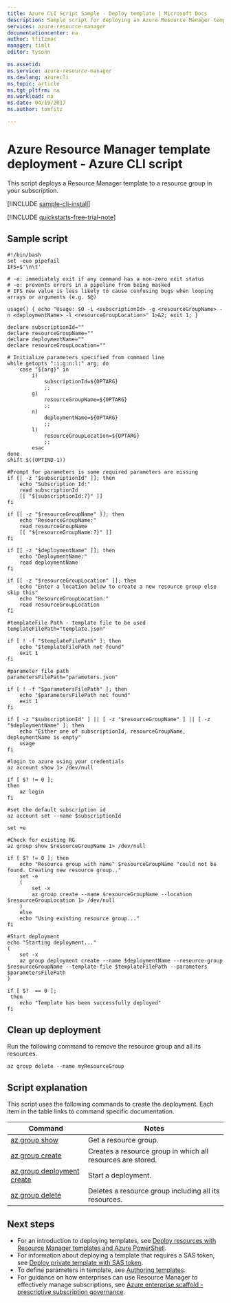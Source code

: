 ```yaml
---
title: Azure CLI Script Sample - Deploy template | Microsoft Docs
description: Sample script for deploying an Azure Resource Manager template.
services: azure-resource-manager
documentationcenter: na
author: tfitzmac
manager: timlt
editor: tysonn

ms.assetid: 
ms.service: azure-resource-manager
ms.devlang: azurecli
ms.topic: article
ms.tgt_pltfrm: na
ms.workload: na
ms.date: 04/19/2017
ms.author: tomfitz

---
```

# Azure Resource Manager template deployment - Azure CLI script

This script deploys a Resource Manager template to a resource group in your subscription.

[!INCLUDE [sample-cli-install](../../includes/sample-cli-install.md)]

[!INCLUDE [quickstarts-free-trial-note](../../includes/quickstarts-free-trial-note.md)]

## Sample script

```azurecli
#!/bin/bash
set -euo pipefail
IFS=$'\n\t'

# -e: immediately exit if any command has a non-zero exit status
# -o: prevents errors in a pipeline from being masked
# IFS new value is less likely to cause confusing bugs when looping arrays or arguments (e.g. $@)

usage() { echo "Usage: $0 -i <subscriptionId> -g <resourceGroupName> -n <deploymentName> -l <resourceGroupLocation>" 1>&2; exit 1; }

declare subscriptionId=""
declare resourceGroupName=""
declare deploymentName=""
declare resourceGroupLocation=""

# Initialize parameters specified from command line
while getopts ":i:g:n:l:" arg; do
	case "${arg}" in
		i)
			subscriptionId=${OPTARG}
			;;
		g)
			resourceGroupName=${OPTARG}
			;;
		n)
			deploymentName=${OPTARG}
			;;
		l)
			resourceGroupLocation=${OPTARG}
			;;
		esac
done
shift $((OPTIND-1))

#Prompt for parameters is some required parameters are missing
if [[ -z "$subscriptionId" ]]; then
	echo "Subscription Id:"
	read subscriptionId
	[[ "${subscriptionId:?}" ]]
fi

if [[ -z "$resourceGroupName" ]]; then
	echo "ResourceGroupName:"
	read resourceGroupName
	[[ "${resourceGroupName:?}" ]]
fi

if [[ -z "$deploymentName" ]]; then
	echo "DeploymentName:"
	read deploymentName
fi

if [[ -z "$resourceGroupLocation" ]]; then
	echo "Enter a location below to create a new resource group else skip this"
	echo "ResourceGroupLocation:"
	read resourceGroupLocation
fi

#templateFile Path - template file to be used
templateFilePath="template.json"

if [ ! -f "$templateFilePath" ]; then
	echo "$templateFilePath not found"
	exit 1
fi

#parameter file path
parametersFilePath="parameters.json"

if [ ! -f "$parametersFilePath" ]; then
	echo "$parametersFilePath not found"
	exit 1
fi

if [ -z "$subscriptionId" ] || [ -z "$resourceGroupName" ] || [ -z "$deploymentName" ]; then
	echo "Either one of subscriptionId, resourceGroupName, deploymentName is empty"
	usage
fi

#login to azure using your credentials
az account show 1> /dev/null

if [ $? != 0 ];
then
	az login
fi

#set the default subscription id
az account set --name $subscriptionId

set +e

#Check for existing RG
az group show $resourceGroupName 1> /dev/null

if [ $? != 0 ]; then
	echo "Resource group with name" $resourceGroupName "could not be found. Creating new resource group.."
	set -e
	(
		set -x
		az group create --name $resourceGroupName --location $resourceGroupLocation 1> /dev/null
	)
	else
	echo "Using existing resource group..."
fi

#Start deployment
echo "Starting deployment..."
(
	set -x
	az group deployment create --name $deploymentName --resource-group $resourceGroupName --template-file $templateFilePath --parameters $parametersFilePath
)

if [ $?  == 0 ];
 then
	echo "Template has been successfully deployed"
fi
```

## Clean up deployment 

Run the following command to remove the resource group and all its resources.

```azurecli
az group delete --name myResourceGroup
```

## Script explanation

This script uses the following commands to create the deployment. Each item in the table links to command specific documentation.

| Command | Notes |
|---|---|
| [az group show](/cli/azure/group#show) | Get a resource group. |
| [az group create](/cli/azure/group#create) | Creates a resource group in which all resources are stored. |
| [az group deployment create](/cli/azure/group/deployment#create) | Start a deployment.  |
| [az group delete](/cli/azure/group#delete) | Deletes a resource group including all its resources. |



## Next steps
* For an introduction to deploying templates, see [Deploy resources with Resource Manager templates and Azure PowerShell](resource-group-template-deploy-cli.md).
* For information about deploying a template that requires a SAS token, see [Deploy private template with SAS token](resource-manager-cli-sas-token.md).
* To define parameters in template, see [Authoring templates](resource-group-authoring-templates.md#parameters).
* For guidance on how enterprises can use Resource Manager to effectively manage subscriptions, see [Azure enterprise scaffold - prescriptive subscription governance](resource-manager-subscription-governance.md).

